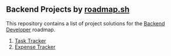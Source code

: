 
## Backend Projects by [roadmap.sh](https://roadmap.sh)

This repository contains a list of project solutions for the [Backend Developer](https://roadmap.sh/backend) roadmap.

1. [Task Tracker](https://roadmap.sh/projects/task-tracker)
2. [Expense Tracker](https://roadmap.sh/projects/expense-tracker)
